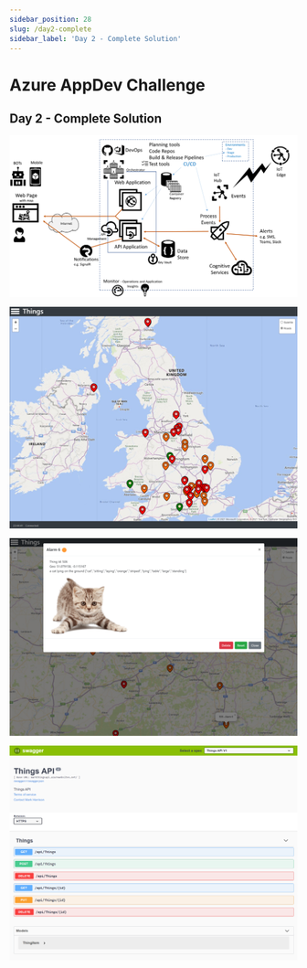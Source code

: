 ```yaml
---
sidebar_position: 28
slug: /day2-complete
sidebar_label: 'Day 2 - Complete Solution'
---
```

# Azure AppDev Challenge

## Day 2 - Complete Solution

![](../images/slide28.png)


![](../images/completed1.png)

![](../images/completed2.png)

![](../images/completed3.png)
